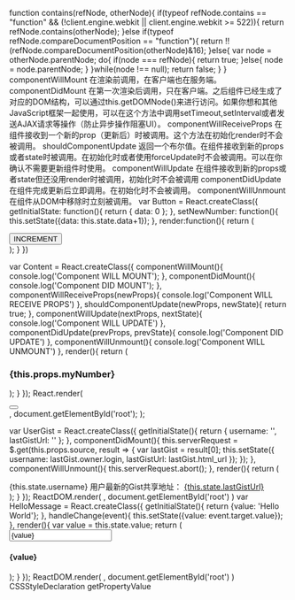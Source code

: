 function contains(refNode, otherNode){
  if(typeof refNode.contains == "function" && (!client.engine.webkit || client.engine.webkit >= 522)){
    return refNode.contains(otherNode);
  }else if(typeof refNode.compareDocumentPosition == "function"){
    return !!(refNode.compareDocumentPosition(otherNode)&16);
  }else{
    var node = otherNode.parentNode;
    do{
      if(node === refNode){
        return true;
      }else{
        node = node.parentNode;
      }
    }while(node !== null);
    return false;
  }
}
componentWillMount 在渲染前调用，在客户端也在服务端。
componentDidMount 在第一次渲染后调用，只在客户端。之后组件已经生成了对应的DOM结构，可以通过this.getDOMNode()来进行访问。如果你想和其他JavaScript框架一起使用，可以在这个方法中调用setTimeout,setInterval或者发送AJAX请求等操作（防止异步操作阻塞UI）。
componentWillReceiveProps 在组件接收到一个新的prop（更新后）时被调用。这个方法在初始化render时不会被调用。
shouldComponentUpdate 返回一个布尔值。在组件接收到新的props或者state时被调用。在初始化时或者使用forceUpdate时不会被调用。可以在你确认不需要更新组件时使用。
componentWillUpdate 在组件接收到新的props或者state但还没用render时被调用，初始化时不会被调用
componentDidUpdate 在组件完成更新后立即调用。在初始化时不会被调用。
componentWillUnmount在组件从DOM中移除时立刻被调用。
var Button = React.createClass({
  getInitialState: function(){
    return {
      data: 0
    };
  },
  setNewNumber: function(){
    this.setState({data: this.state.data+1});
  },
  render:function(){
    return (
      <div>
        <button onClick={this.setNewNumber}>INCREMENT</button>
        <Content myNumber = {this.state.data}></Content>
      </div>
      );
  }
  })

var Content = React.createClass({
  componentWillMount(){
    console.log('Component WILL MOUNT');
  },
  componentDidMount(){
    console.log('Component DID MOUNT');
  },
  componentWillReceiveProps(newProps){
    console.log('Component WILL RECEIVE PROPS')
  },
  shouldComponentUpdate(newProps, newState){
    return true;
  },
  componentWillUpdate(nextProps, nextState){
    console.log('Component WILL UPDATE')
  },
  componentDidUpdate(prevProps, prevState){
    console.log('Component DID UPDATE')
  },
  componentWillUnmount(){
    console.log('Component WILL UNMOUNT')
  },
  render(){
    return (
      <div>
        <h3>{this.props.myNumber}</h3>
      </div>
    );
  }
});
React.render(
  <div>
    <Button />
  </div>,
  document.getElementById('root');
);

var UserGist = React.createClass({
  getInitialState(){
    return {
      username: '',
      lastGistUrl: ''
    };
  },
  componentDidMount(){
    this.serverRequest = $.get(this.props.source, result => {
      var lastGist = result[0];
      this.setState({
        username: lastGist.owner.login,
        lastGistUrl: lastGist.html_url
      });
    });
  },
  componentWillUnmount(){
    this.serverRequest.abort();
  },
  render(){
    return (
      <div>
        {this.state.username} 用户最新的Gist共享地址：
        <a href={this.state.lastGistUrl}>{this.state.lastGistUrl}</a>
      </div>
    );
  }
});
ReactDOM.render(
  <UserGist source="https://api.github.com/users/octocat/gists" />,
  document.getElementById('root')
)
var HelloMessage = React.createClass({
  getInitialState(){
    return {value: 'Hello World'};
  },
  handleChange(event){
    this.setState({value: event.target.value});
  },
  render(){
    var value = this.state.value;
    return (
      <div>
        <input type="text" value={value} onChange={this.handleChange} />
        <h4>{value}</h4>
      </div>
    );
  }
});
ReactDOM.render(
  <HelloMessage />,
  document.getElementById('root')
)
CSSStyleDeclaration getPropertyValue
